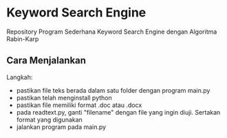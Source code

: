 # Keyword Search Engine

Repository Program Sederhana Keyword Search Engine dengan Algoritma Rabin-Karp

## Cara Menjalankan

Langkah:
- pastikan file teks berada dalam satu folder dengan program main.py
- pastikan telah menginstall python
- pastikan file memiliki format .doc atau .docx
- pada readtext.py, ganti "filename" dengan file yang ingin diuji. Sertakan format yang digunakan
- jalankan program pada main.py